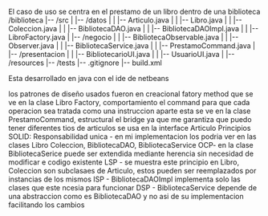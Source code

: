 El caso de uso se centra en el prestamo de un libro dentro de una biblioteca
/biblioteca
|-- /src
|   |-- /datos
|   |   |-- Articulo.java
|   |   |-- Libro.java
|   |   |-- Coleccion.java
|   |   |-- BibliotecaDAO.java
|   |   |-- BibliotecaDAOImpl.java
|   |   |-- LibroFactory.java
|   |-- /negocio
|   |   |-- BibliotecaObservable.java
|   |   |-- Observer.java
|   |   |-- BibliotecaService.java
|   |   |-- PrestamoCommand.java
|   |-- /presentacion
|   |   |-- BibliotecarioUI.java
|   |   |-- UsuarioUI.java
|   |-- /resources
|-- /tests
|-- .gitignore
|-- build.xml

Esta desarrollado en java con el ide de netbeans


los patrones de diseño usados fueron en creacional fatory method que se ve en la clase Libro Factory, comportamiento el command para que cada operacion sea tratada como una instruccion aparte esta se ve en la clase PrestamoCommand, estructural el bridge ya que me garantiza que puedo tener diferentes tios de articulos se usa en la interface Articulo
Principios SOLID:
Responsabilidad unica - en mi implementacion los podria ver en las clases Libro Coleccion, BibliotecaDAO, BibliotecaService
OCP-   en la clase BibliotecaSerice puede ser extendida mediante herencia sin necesidad de modificar e codigo existente 
LSP - se muestra este principio en Libro, Coleccion son subclasaes de Articulo, estos pueden ser reemplazados  por instancias de los mismos
ISP -  BibliotecaDAOImpl implementa solo las clases que este ncesia para funcionar 
DSP - BibliotecaService depende de una abstraccion como es BibliotecaDAO y no asi de su implementacion facilitando los cambios
